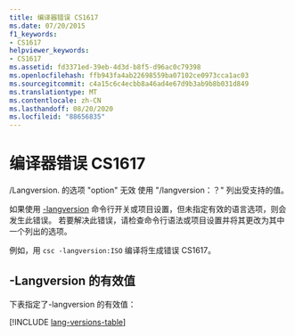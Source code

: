 ```yaml
---
title: 编译器错误 CS1617
ms.date: 07/20/2015
f1_keywords:
- CS1617
helpviewer_keywords:
- CS1617
ms.assetid: fd3371ed-39eb-4d3d-b8f5-d96ac0c79398
ms.openlocfilehash: ffb943fa4ab22698559ba07102ce0973cca1ac03
ms.sourcegitcommit: c4a15c6c4ecbb8a46ad4e67d9b3ab9b8b031d849
ms.translationtype: MT
ms.contentlocale: zh-CN
ms.lasthandoff: 08/20/2020
ms.locfileid: "88656835"
---
```

# <a name="compiler-error-cs1617"></a>编译器错误 CS1617

/Langversion. 的选项 "option" 无效 使用 "/langversion：？" 列出受支持的值。

如果使用 [-langversion](../language-reference/compiler-options/langversion-compiler-option.md) 命令行开关或项目设置，但未指定有效的语言选项，则会发生此错误。 若要解决此错误，请检查命令行语法或项目设置并将其更改为其中一个列出的选项。

例如，用 `csc -langversion:ISO` 编译将生成错误 CS1617。

## <a name="valid-values-for--langversion"></a>-Langversion 的有效值

下表指定了-langversion 的有效值：

[!INCLUDE [lang-versions-table](../language-reference/includes/langversion-table.md)]
